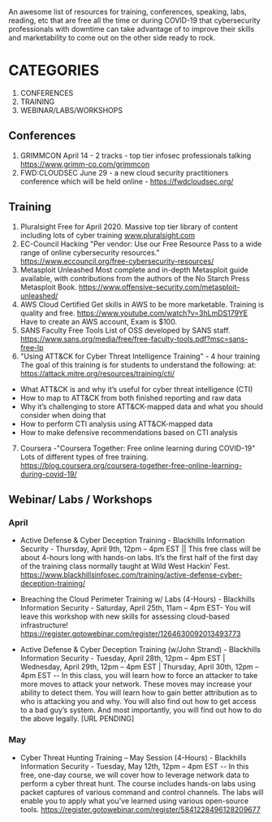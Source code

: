 An awesome list of resources for training, conferences, speaking, labs, reading, etc that are free all the time or during COVID-19 that cybersecurity professionals with downtime can take advantage of to improve their skills and marketability to come out on the other side ready to rock.

# CATEGORIES
  1. CONFERENCES
  2. TRAINING
  3. WEBINAR/LABS/WORKSHOPS
  
## Conferences
1.	GRIMMCON	April 14 - 2 tracks - top tier infosec professionals talking	https://www.grimm-co.com/grimmcon
2.  FWD:CLOUDSEC June 29 - a new cloud security practitioners conference which will be held online - https://fwdcloudsec.org/
## Training
1.	Pluralsight	Free for April 2020. Massive top tier library of content including lots of cyber training	www.pluralsight.com
2.	EC-Council Hacking 	"Per vendor: Use our Free Resource Pass to a wide range of
online cybersecurity resources."	https://www.eccouncil.org/free-cybersecurity-resources/
3.	Metasploit Unleashed	Most complete and in-depth Metasploit guide available, with contributions from the authors of the No Starch Press Metasploit Book. 	https://www.offensive-security.com/metasploit-unleashed/
4.	AWS Cloud Certified	Get skills in AWS to be more marketable. Training is quality and free.	https://www.youtube.com/watch?v=3hLmDS179YE Have to create an AWS account, Exam is $100.
5.	SANS Faculty Free Tools	List of OSS developed by SANS staff.	https://www.sans.org/media/free/free-faculty-tools.pdf?msc=sans-free-lp
6. "Using ATT&CK for Cyber Threat Intelligence Training" - 4 hour training The goal of this training is for students to understand the following:  at:  https://attack.mitre.org/resources/training/cti/

  * What ATT&CK is and why it’s useful for cyber threat intelligence (CTI)
  * How to map to ATT&CK from both finished reporting and raw data
  * Why it’s challenging to store ATT&CK-mapped data and what you should consider when doing that
  * How to perform CTI analysis using ATT&CK-mapped data
  * How to make defensive recommendations based on CTI analysis
7. Coursera -"Coursera Together: Free online learning during COVID-19" Lots of different types of free training. https://blog.coursera.org/coursera-together-free-online-learning-during-covid-19/

## Webinar/ Labs / Workshops
### April
* Active Defense & Cyber Deception Training - Blackhills Information Security - Thursday, April 9th, 12pm – 4pm EST || This free class will be about 4-hours long with hands-on labs. It’s the first half of the first day of the training class normally taught at Wild West Hackin’ Fest. https://www.blackhillsinfosec.com/training/active-defense-cyber-deception-training/

* Breaching the Cloud Perimeter Training w/ Labs (4-Hours) - Blackhills Information Security - Saturday, April 25th, 11am – 4pm EST- You will leave this workshop with new skills for assessing cloud-based infrastructure! https://register.gotowebinar.com/register/1264630092013493773

* Active Defense & Cyber Deception Training (w/John Strand) - Blackhills Information Security - Tuesday, April 28th, 12pm – 4pm EST | Wednesday, April 29th, 12pm – 4pm EST | Thursday, April 30th, 12pm – 4pm EST -- In this class, you will learn how to force an attacker to take more moves to attack your network. These moves may increase your ability to detect them. You will learn how to gain better attribution as to who is attacking you and why. You will also find out how to get access to a bad guy’s system. And most importantly, you will find out how to do the above legally. [URL PENDING]

### May
* Cyber Threat Hunting Training – May Session (4-Hours) - Blackhills Information Security - Tuesday, May 12th, 12pm – 4pm EST -- In this free, one-day course, we will cover how to leverage network data to perform a cyber threat hunt.
The course includes hands-on labs using packet captures of various command and control channels. The labs will enable you to apply what you’ve learned using various open-source tools. https://register.gotowebinar.com/register/5841228496128209677 

